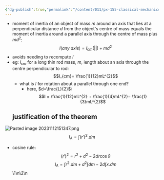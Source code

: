 ```yaml
---
{"dg-publish":true,"permalink":"/content/011/px-155-classical-mechanics-and-special-relativity/classical-mechanics/px-155-e-circular-motion-rotation-of-bodies/px-155-e14-parallel-axis-theorem/","noteIcon":"1","created":"2024-10-01T18:27:09.693+01:00","updated":"2024-11-26T19:57:20.067+00:00"}
---
```


- moment of inertia of an object of mass $m$ around an axis that lies at a perpendicular distance $d$ from the object's centre of mass equals the moment of inertia around a parallel axis through the centre of mass plus $md^{2}$:
$$I(any \; axis) = I_{cm}(||)+md^{2}$$
- avoids needing to recompute $I$
- eg: $I_{cm}$ for a long thin rod mass, $m$, length about an axis through the centre perpendicular to rod:
$$I_{cm}= \frac{1}{12}mL^{2}$$
	- what is $I$ for rotation about a parallel through one end? 
		- here,  $d=\frac{L}{2}$:
$$I = \frac{1}{12}mL^{2} + \frac{1}{4}mL^{2}= \frac{1}{3}mL^{2}$$
  ## justification of the theorem
![Pasted image 20231112151347.png](/img/user/pics/Pasted%20image%2020231112151347.png)
$$I_{A}= \int (r')^{2}.dm$$
- cosine rule:
$$(r')^{2}=r^{2} + d^{2} - 2dr\cos\theta$$
$$I_{A}= \int r^{2}.dm + d^{2}\int dm - 2d\int x.dm$$
\1\n\2\n